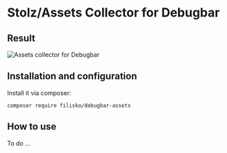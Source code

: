 # Stolz/Assets Collector for Debugbar

## Result
![Assets collector for Debugbar](https://i.snag.gy/U2YP9D.jpg "Assets collector for Debugbar")


## Installation and configuration
Install it via composer:

`composer require filisko/debugbar-assets`

## How to use

To do ...
